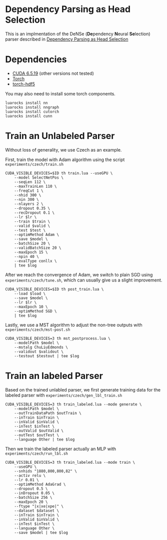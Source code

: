 # Dependency Parsing as Head Selection

This is an implmentation of the DeNSe (**De**pendency
**N**eural **Se**lection) parser described in [Dependency Parsing as Head Selection](https://arxiv.org/abs/1606.01280) 

# Dependencies
* [CUDA 6.5.19](http://www.nvidia.com/object/cuda_home_new.html) (other versions not tested)
* [Torch](https://github.com/torch)
* [torch-hdf5](https://github.com/deepmind/torch-hdf5)

You may also need to install some torch components.
```
luarocks install nn
luarocks install nngraph
luarocks install cutorch
luarocks install cunn
```
# Train an Unlabeled Parser
Without loss of generality, we use Czech as an example.

First, train the model with Adam algorithm using the script `experiments/czech/train.sh`
```
CUDA_VISIBLE_DEVICES=$ID th train.lua --useGPU \
    --model SelectNetPos \
    --seqLen 112 \
    --maxTrainLen 110 \
    --freqCut 1 \
    --nhid 300 \
    --nin 300 \
    --nlayers 2 \
    --dropout 0.35 \
    --recDropout 0.1 \
    --lr $lr \
    --train $train \
    --valid $valid \
    --test $test \
    --optimMethod Adam \
    --save $model \
    --batchSize 20 \
    --validBatchSize 20 \
    --maxEpoch 15 \
    --npin 40 \
    --evalType conllx \
    | tee $log
```
After we reach the convergence of Adam, we switch to plain SGD using `experiments/czech/tune.sh`, which can usually give us a slight improvement.
```
CUDA_VISIBLE_DEVICES=$ID th post_train.lua \
    --load $load \
    --save $model \
    --lr $lr \
    --maxEpoch 10 \
    --optimMethod SGD \
    | tee $log
```
Lastly, we use a MST algorithm to adjust the non-tree outputs with `experiments/czech/mst-post.sh`
```
CUDA_VISIBLE_DEVICES=3 th mst_postprocess.lua \
    --modelPath $model \
    --mstalg ChuLiuEdmonds \
    --validout $validout \
    --testout $testout | tee $log
```

# Train an labeled Parser
Based on the trained unlabled parser, we first generate training data for the labeled parser with `experiments/czech/gen_lbl_train.sh`
```
CUDA_VISIBLE_DEVICES=3 th train_labeled.lua --mode generate \
	--modelPath $model \
	--outTrainDataPath $outTrain \
	--inTrain $inTrain \
	--inValid $inValid \
	--inTest $inTest \
	--outValid $outValid \
	--outTest $outTest \
	--language Other | tee $log
```
Then we train the labeled parser actually an MLP with `experiments/czech/run_lbl.sh`
```
CUDA_VISIBLE_DEVICES=3 th train_labeled.lua --mode train \
	--useGPU \
	--snhids "1880,800,800,82" \
	--activ relu \
	--lr 0.01 \
	--optimMethod AdaGrad \
	--dropout 0.5 \
	--inDropout 0.05 \
	--batchSize 256 \
	--maxEpoch 20 \
	--ftype "|x|xe|xpe|" \
	--dataset $dataset \
	--inTrain $inTrain \
	--inValid $inValid \
	--inTest $inTest \
	--language Other \
	--save $model | tee $log
```

